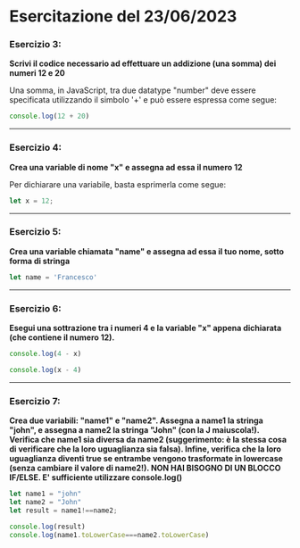# Esercitazione del 23/06/2023

### **Esercizio 3:**
**Scrivi il codice necessario ad effettuare un addizione (una somma) dei numeri 12 e 20**

Una somma, in JavaScript, tra due datatype "number" deve essere specificata utilizzando il simbolo '+' e può essere espressa come segue:

```JavaScript
console.log(12 + 20)
```
***

### **Esercizio 4:**
**Crea una variable di nome "x" e assegna ad essa il numero 12**

Per dichiarare una variabile, basta esprimerla come segue:

```JavaScript
let x = 12;
```
***

### **Esercizio 5:**
**Crea una variable chiamata "name" e assegna ad essa il tuo nome, sotto forma di stringa**

```JavaScript
let name = 'Francesco'
```
***

### **Esercizio 6:**
**Esegui una sottrazione tra i numeri 4 e la variable "x" appena dichiarata (che contiene il numero 12).**

```JavaScript
console.log(4 - x)

console.log(x - 4)
```
***

### Esercizio 7:
**Crea due variabili: "name1" e "name2". Assegna a name1 la stringa "john", e assegna a name2 la stringa "John" (con la J maiuscola!).
 Verifica che name1 sia diversa da name2 (suggerimento: è la stessa cosa di verificare che la loro uguaglianza sia falsa).
 Infine, verifica che la loro uguaglianza diventi true se entrambe vengono trasformate in lowercase (senza cambiare il valore di name2!).
 NON HAI BISOGNO DI UN BLOCCO IF/ELSE. E' sufficiente utilizzare console.log()**

```JavaScript
let name1 = "john"
let name2 = "John"
let result = name1!==name2;

console.log(result)
console.log(name1.toLowerCase===name2.toLowerCase)
```